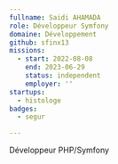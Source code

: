 ```yaml
---
fullname: Saidi AHAMADA
role: Développeur Symfony
domaine: Développement
github: sfinx13
missions:
  - start: 2022-08-08
    end: 2023-06-29
    status: independent
    employer: ''
startups:
  - histologe
badges:
  - segur

---
```

Développeur PHP/Symfony
